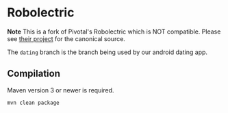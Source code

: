 Robolectric
===========

**Note** This is a fork of Pivotal's Robolectric which is NOT compatible.
Please see [their project][1] for the canonical source.

The `dating` branch is the branch being used by our android dating app.


Compilation
-----------

Maven version 3 or newer is required.

```
mvn clean package
```




 [1]: http://pivotal.github.com/robolectric
